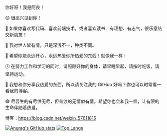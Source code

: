你好呀！我是阿良！

😊 很高兴见到你！

🎉 如果你喜欢写代码、喜欢前端技术，或者喜欢读书、有理想、有志气，很乐意结交新朋友！

💖 我对世人皆有情，只是深浅不一，种类不同。

🎨 希望你能永远开心，永远热爱你所热爱的东西！就像我一样！

🕓 在努力工作和学习的同时，请照顾好你的身体，请早睡早起，请按时吃饭，请坚持运动。

📘 我想和你分享我热爱的东西，所以请关注我的 GitHub 好吗？你也可以时常看一看我的博客。

😄 尽吾生的有尽供无尽，但普渡的无情似有情。希望你也会和我一样，让有限的生命伴随着热爱。

博客：https://blog.csdn.net/weixin_57611815

[![Anurag's GitHub stats](https://github-readme-stats.vercel.app/api?username=youliang1223)](https://github.com/youliang1223)
[![Top Langs](https://github-readme-stats.vercel.app/api/top-langs/?username=youliang1223)](https://github.com/youliang1223)
